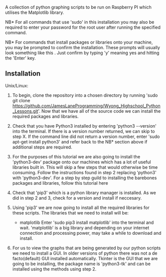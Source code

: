 A collection of python graphing scripts to be run on Raspberry PI which utilises the Matplotlib library.

NB* For all commands that use 'sudo' in this installation you may also be required to enter your password for the root user after running the specified command.

NB* For commands that install packages or libraries onto your machine, you may be prompted to confirm the installation. These prompts will usually look something like this <Enter image of package confirmation here>. Just confirm by typing 'y' meaning yes and hitting the 'Enter' key.

Installation
------------

Unix/Linux:
1) To begin, clone the repository into a chosen directory by running 'sudo git clone https://github.com/JamesLaneProgramming/Wyong_Highschool_Python_Lessons.git'. Now that we have all of the source code we can install the required packages and libraries.

2) Check that you have Python3 installed by entering 'python3 --version' into the terminal. If there is a version number returned, we can skip to step X. If the command line did not return a version number, enter 'sudo apt-get install python3' and refer back to the NB* section above if additional steps are required.

3) For the purposes of this tutorial we are also going to install the 'python3-dev' package onto our machines which has a lot of useful libraries built in. This will skip a few steps that would otherwise be time consuming. Follow the instructions found in step 2 replacing 'python3' with 'python3-dev'. For a step by step guild to installing the barebones packages and libraries, follow this tutorial here <Enter link to barebones installation>

4) Check that 'pip3' which is a python library manager is installed. As we did in step 2 and 3, check for a version and install if neccesary.

5) Using 'pip3' we are now going to install all the required libraries for these scripts. The libraries that we need to install will be:
	- matplotlib
Enter 'sudo pip3 install matplotlib' into the terminal and wait. 'matplotlib' is a big library and depending on your internet connection and processing power, may take a while to download and install.

6) For us to view the graphs that are being generated by our python scripts we need to install a GUI. In older versions of python there was not a de facto(default) GUI installed automatically. Tkinter is the GUI that we are going to be installing, the package name is 'python3-tk' and can be installed using the methods using step 2.
